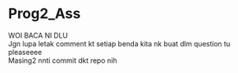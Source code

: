 # Prog2_Ass
WOI BACA NI DLU <br>
Jgn lupa letak comment kt setiap benda kita nk buat dlm question tu pleaseeee <br>
Masing2 nnti commit dkt repo nih <br>

